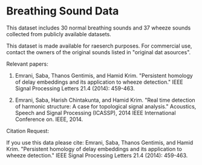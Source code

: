 # Breathing Sound Data
This dataset includes 30 normal breathing sounds and 37 wheeze sounds collected from publicly available datasets. 

This dataset is made available for raeserch purposes. For commercial use, contact the owners of the original sounds listed in "original dat asources".

Relevant papers:



1) Emrani, Saba, Thanos Gentimis, and Hamid Krim. "Persistent homology of delay embeddings and its application to wheeze detection." IEEE Signal Processing Letters 21.4 (2014): 459-463.


2) Emrani, Saba, Harish Chintakunta, and Hamid Krim. "Real time detection of harmonic structure: A case for topological signal analysis." Acoustics, Speech and Signal Processing (ICASSP), 2014 IEEE International Conference on. IEEE, 2014.



Citation Request:



If you use this data please cite: Emrani, Saba, Thanos Gentimis, and Hamid Krim. "Persistent homology of delay embeddings and its application to wheeze detection." IEEE Signal Processing Letters 21.4 (2014): 459-463.
